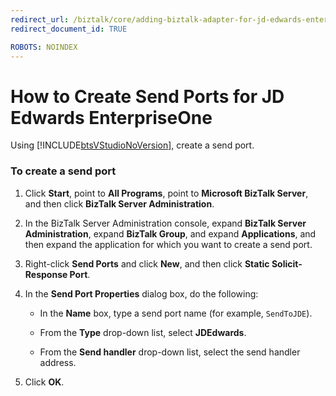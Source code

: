 ```yaml
---
redirect_url: /biztalk/core/adding-biztalk-adapter-for-jd-edwards-enterpriseone/
redirect_document_id: TRUE

ROBOTS: NOINDEX
--- 
```

# How to Create Send Ports for JD Edwards EnterpriseOne
Using [!INCLUDE[btsVStudioNoVersion](../includes/btsvstudionoversion-md.md)], create a send port.  
  
### To create a send port  
  
1.  Click **Start**, point to **All Programs**, point to **Microsoft BizTalk Server**, and then click **BizTalk Server Administration**.  
  
2.  In the BizTalk Server Administration console, expand **BizTalk Server Administration**, expand **BizTalk Group**, and expand **Applications**, and then expand the application for which you want to create a send port.  
  
3.  Right-click **Send Ports** and click **New**, and then click **Static Solicit-Response Port**.  
  
4.  In the **Send Port Properties** dialog box, do the following:  
  
    -   In the **Name** box, type a send port name (for example, `SendToJDE`).  
  
    -   From the **Type** drop-down list, select **JDEdwards**.  
  
    -   From the **Send handler** drop-down list, select the send handler address.  
  
5.  Click **OK**.  
  
